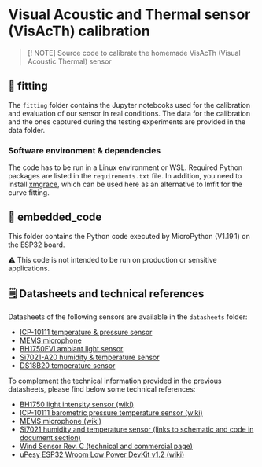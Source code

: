 # Visual Acoustic and Thermal sensor (VisAcTh) calibration
> [! NOTE]
> Source code to calibrate the homemade VisAcTh (Visual Acoustic Thermal) sensor


## 📁 fitting
The `fitting` folder contains the Jupyter notebooks used for the calibration and evaluation of our sensor in real conditions. The data for the calibration and the ones captured during the testing experiments are provided in the data folder.

### Software environment & dependencies 
The code has to be run in a Linux environment or WSL.
Required Python packages are listed in the `requirements.txt` file. In addition, you need to install [xmgrace](https://plasma-gate.weizmann.ac.il/Grace/), which can be used here as an alternative to lmfit for the curve fitting.

## 📁 embedded_code
This folder contains the Python code executed by MicroPython (V1.19.1) on the ESP32 board.

⚠️ This code is not intended to be run on production or sensitive applications.

## 🗒️ Datasheets and technical references

Datasheets of the following sensors are available in the `datasheets` folder:
* [ICP-10111 temperature & pressure sensor](./datasheets/datasheet_ICP10111_temperature_pressure_sensor.pdf)
* [MEMS microphone](./datasheets/datasheet_MEMS_microphone.pdf)
* [BH1750FVI ambiant light sensor](./datasheets/datasheets_BH1750FVI_ambiant_light_sensor.pdf)
* [Si7021-A20 humidity & temperature sensor](./datasheets/datasheet_Si7021-A20_humidity_temperature_sensor.pdf)
* [DS18B20 temperature sensor](./datasheets/datasheet_DS18B20_temperature_sensor.pdf)

To complement the technical information provided in the previous datasheets, please find below some technical references:
* [BH1750 light intensity sensor (wiki)](https://wiki.dfrobot.com/Light_Sensor__SKU_SEN0097_#target_4)
* [ICP-10111 barometric pressure temperature sensor (wiki)](https://wiki.dfrobot.com/SKU_SEN0516_Fermion_ICP_10111_Pressure_Sensor)
* [MEMS microphone (wiki)](https://wiki.dfrobot.com/Fermion_MEMS_Microphone_Sensor_SKU_SEN0487)
* [Si7021 humidity and temperature sensor (links to schematic and code in document section)](https://www.sparkfun.com/products/13763)
* [Wind Sensor Rev. C (technical and commercial page)](https://moderndevice.com/products/wind-sensor)
* [uPesy ESP32 Wroom Low Power DevKit v1.2 (wiki)](https://www.upesy.fr/blogs/tutorials/upesy-esp32-wroom-low-power-devkit-board-documentation-version-latest?shpxid=381d4974-6bc8-4380-b842-925b6b18ada5)